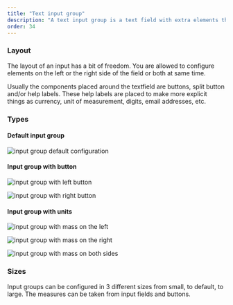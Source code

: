 ```yaml
---
title: "Text input group"
description: "A text input group is a text field with extra elements that makes the pattern more complete for a common or frequent use case."
order: 34
---
```


### Layout
The layout of an input has a bit of freedom. You are allowed to configure elements on the left or the right side of the field or both at same time.

Usually the components placed around the textfield are buttons, split button and/or help labels. These help labels are placed to make more explicit things as currency, unit of measurement, digits, email addresses, etc.

### Types

#### Default input group

![input group default configuration](/images/lexicon-1/inputGroupDefault.png)

#### Input group with button

![input group with left button](/images/lexicon-1/inputGroupButtonLeft.png)

![input group with right button](/images/lexicon-1/inputGroupButtonRight.png)

#### Input group with units

![input group with mass on the left](/images/lexicon-1/inputGroupMassLeft.png)

![input group with mass on the right](/images/lexicon-1/inputGroupMassRight.png)

![input group with mass on both sides](/images/lexicon-1/inputGroupMassLeftRight.png)

### Sizes

Input groups can be configured in 3 different sizes from small, to default, to large. The measures can be taken from input fields and buttons.
